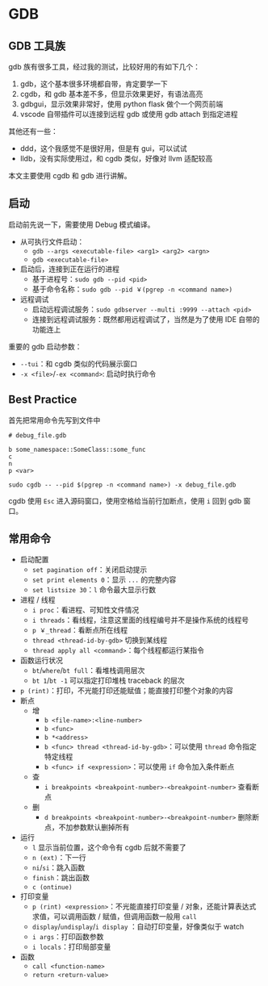 # GDB

## GDB 工具族

gdb 族有很多工具，经过我的测试，比较好用的有如下几个：

1. gdb，这个基本很多环境都自带，肯定要学一下
2. cgdb，和 gdb 基本差不多，但显示效果更好，有语法高亮
3. gdbgui，显示效果非常好，使用 python flask 做个一个网页前端
4. vscode 自带插件可以连接到远程 gdb 或使用 gdb attach 到指定进程

其他还有一些：

- ddd，这个我感觉不是很好用，但是有 gui，可以试试
- lldb，没有实际使用过，和 cgdb 类似，好像对 llvm 适配较高

本文主要使用 cgdb 和 gdb 进行讲解。

## 启动

启动前先说一下，需要使用 Debug 模式编译。

- 从可执行文件启动：
  - `gdb --args <executable-file> <arg1> <arg2> <argn>`
  - `gdb <executable-file>`
- 启动后，连接到正在运行的进程
  - 基于进程号：`sudo gdb --pid <pid>`
  - 基于命令名称：`sudo gdb --pid ￥(pgrep -n <command name>)`
- 远程调试
  - 启动远程调试服务：`sudo gdbserver --multi :9999 --attach <pid>`
  - 连接到远程调试服务：既然都用远程调试了，当然是为了使用 IDE 自带的功能连上

重要的 gdb 启动参数：

- `--tui`：和 cgdb 类似的代码展示窗口
- `-x <file>`/`-ex <command>`: 启动时执行命令

## Best Practice

首先把常用命令先写到文件中

```
# debug_file.gdb

b some_namespace::SomeClass::some_func
c
n
p <var>
```

`sudo cgdb -- --pid $(pgrep -n <command name>) -x debug_file.gdb`

cgdb 使用 `Esc` 进入源码窗口，使用空格给当前行加断点，使用 `i` 回到 gdb 窗口。

## 常用命令

- 启动配置
  - `set pagination off`：关闭启动提示
  - `set print elements 0`：显示 `...` 的完整内容
  - `set listsize 30`：`l` 命令最大显示行数
- 进程 / 线程
  - `i proc`：看进程、可知性文件情况
  - `i threads`：看线程，注意这里面的线程编号并不是操作系统的线程号
  - `p ￥_thread`：看断点所在线程
  - `thread <thread-id-by-gdb>` 切换到某线程
  - `thread apply all <command>`：每个线程都运行某指令
- 函数运行状况
  - `bt`/`where`/`bt full`：看堆栈调用层次
  - `bt 1`/`bt -1` 可以指定打印堆栈 traceback 的层次
- `p (rint)`：打印，不光能打印还能赋值；能直接打印整个对象的内容
- 断点
  - 增
    - `b <file-name>:<line-number>`
    - `b <func>`
    - `b *<address>`
    - `b <func> thread <thread-id-by-gdb>`：可以使用 `thread` 命令指定特定线程
    - `b <func> if <expression>`：可以使用 `if` 命令加入条件断点
  - 查
    - `i breakpoints <breakpoint-number>-<breakpoint-number>` 查看断点
  - 删
    - `d breakpoints <breakpoint-number>-<breakpoint-number>` 删除断点，不加参数默认删掉所有
- 运行
  - `l` 显示当前位置，这个命令有 cgdb 后就不需要了
  - `n (ext)`：下一行
  - `ni`/`si`：跳入函数
  - `finish`：跳出函数
  - `c (ontinue)`
- 打印变量
  - `p (rint) <expression>`：不光能直接打印变量 / 对象，还能计算表达式求值，可以调用函数 / 赋值，但调用函数一般用 `call`
  - `display`/`undisplay`/`i display` ：自动打印变量，好像类似于 watch
  - `i args`：打印函数参数
  - `i locals`：打印局部变量
- 函数
  - `call <function-name>`
  - `return <return-value>`
